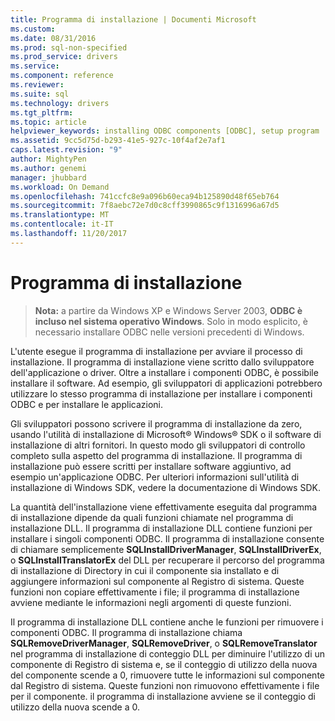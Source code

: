 ```yaml
---
title: Programma di installazione | Documenti Microsoft
ms.custom: 
ms.date: 08/31/2016
ms.prod: sql-non-specified
ms.prod_service: drivers
ms.service: 
ms.component: reference
ms.reviewer: 
ms.suite: sql
ms.technology: drivers
ms.tgt_pltfrm: 
ms.topic: article
helpviewer_keywords: installing ODBC components [ODBC], setup program
ms.assetid: 9cc5d75d-b293-41e5-927c-10f4af2e7af1
caps.latest.revision: "9"
author: MightyPen
ms.author: genemi
manager: jhubbard
ms.workload: On Demand
ms.openlocfilehash: 741ccfc8e9a096b60eca94b125890d48f65eb764
ms.sourcegitcommit: 7f8aebc72e7d0c8cff3990865c9f1316996a67d5
ms.translationtype: MT
ms.contentlocale: it-IT
ms.lasthandoff: 11/20/2017
---
```

# <a name="setup-program"></a>Programma di installazione
> **Nota:** a partire da Windows XP e Windows Server 2003, **ODBC è incluso nel sistema operativo Windows**. Solo in modo esplicito, è necessario installare ODBC nelle versioni precedenti di Windows.  
  
 L'utente esegue il programma di installazione per avviare il processo di installazione. Il programma di installazione viene scritto dallo sviluppatore dell'applicazione o driver. Oltre a installare i componenti ODBC, è possibile installare il software. Ad esempio, gli sviluppatori di applicazioni potrebbero utilizzare lo stesso programma di installazione per installare i componenti ODBC e per installare le applicazioni.  
  
 Gli sviluppatori possono scrivere il programma di installazione da zero, usando l'utilità di installazione di Microsoft® Windows® SDK o il software di installazione di altri fornitori. In questo modo gli sviluppatori di controllo completo sulla aspetto del programma di installazione. Il programma di installazione può essere scritti per installare software aggiuntivo, ad esempio un'applicazione ODBC. Per ulteriori informazioni sull'utilità di installazione di Windows SDK, vedere la documentazione di Windows SDK.  
  
 La quantità dell'installazione viene effettivamente eseguita dal programma di installazione dipende da quali funzioni chiamate nel programma di installazione DLL. Il programma di installazione DLL contiene funzioni per installare i singoli componenti ODBC. Il programma di installazione consente di chiamare semplicemente **SQLInstallDriverManager**, **SQLInstallDriverEx**, o **SQLInstallTranslatorEx** del DLL per recuperare il percorso del programma di installazione di Directory in cui il componente sia installato e di aggiungere informazioni sul componente al Registro di sistema. Queste funzioni non copiare effettivamente i file; il programma di installazione avviene mediante le informazioni negli argomenti di queste funzioni.  
  
 Il programma di installazione DLL contiene anche le funzioni per rimuovere i componenti ODBC. Il programma di installazione chiama **SQLRemoveDriverManager**, **SQLRemoveDriver**, o **SQLRemoveTranslator** nel programma di installazione di conteggio DLL per diminuire l'utilizzo di un componente di Registro di sistema e, se il conteggio di utilizzo della nuova del componente scende a 0, rimuovere tutte le informazioni sul componente dal Registro di sistema. Queste funzioni non rimuovono effettivamente i file per il componente. il programma di installazione avviene se il conteggio di utilizzo della nuova scende a 0.
